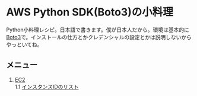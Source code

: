 # AWS Python SDK(Boto3)の小料理
Python小料理レシピ。日本語で書きます。僕が日本人だから。環境は基本的に[Boto3](https://aws.amazon.com/jp/sdk-for-python/ "Boto3")で。インストールの仕方とかクレデンシャルの設定とかは説明しないからやっといてね。

## メニュー
1. [EC2](./ec2)  
    1.1 [インスタンスIDのリスト](./ec2/list_instance_id)  
